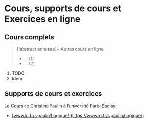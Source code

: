 # Cours, supports de cours et Exercices en ligne

## Cours complets
> [!abstract annotate]+ Autres cours en ligne
> - ... (1)
> - ... (2)
1. TODO
2. Idem
## Supports de cours et exercices
Le Cours de Christine Paulin à l’université Paris-Saclay:
- [www.lri.fr/~paulin/Logique/](https://www.lri.fr/~paulin/Logique/)
